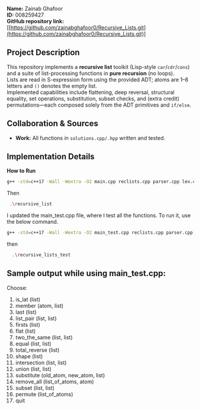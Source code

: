 **Name:** Zainab Ghafoor  
**ID:** 008259427  
**GitHub repository link:** [[https://github.com/zainabghafoor0/Recursive_Lists.git](https://github.com/zainabghafoor0/Recursive_Lists.git)]

## Project Description
This repository implements a **recursive list** toolkit (Lisp-style `car`/`cdr`/`cons`) and a suite of list-processing functions in **pure recursion** (no loops).  
Lists are read in S-expression form using the provided ADT; atoms are 1–8 letters and `()` denotes the empty list.  
Implemented capabilities include flattening, deep reversal, structural equality, set operations, substitution, subset checks, and (extra credit) permutations—each composed solely from the ADT primitives and `if/else`.

## Collaboration & Sources 
- **Work:** All functions in `solutions.cpp/.hpp` written and tested.

## Implementation Details
**How to Run**
```bash
g++ -std=c++17 -Wall -Wextra -O2 main.cpp reclists.cpp parser.cpp lex.cpp solutions.cpp -o recursive_list
````
  Then 
```bash
 .\recursive_list
````
I updated the main_test.cpp file, where I test all the functions. To run it, use the below command.
```bash
g++ -std=c++17 -Wall -Wextra -O2 main_test.cpp reclists.cpp parser.cpp lex.cpp solutions.cpp -o recursive_list_test
````
then
```bash
  .\recursive_lists_test

````
Sample output while using main_test.cpp:
----------------------------------------
Choose:
 1) is_lat (list)
 2) member (atom, list)
 3) last (list)
 4) list_pair (list, list)
 5) firsts (list)
 6) flat (list)
 7) two_the_same (list, list)
 8) equal (list, list)
 9) total_reverse (list)
10) shape (list)
11) intersection (list, list)
12) union (list, list)
13) substitute (old_atom, new_atom, list)
14) remove_all (list_of_atoms, atom)
15) subset (list, list)
16) permute (list_of_atoms)
 0) quit
